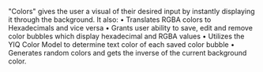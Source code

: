 "Colors" gives the user a visual of their desired input by instantly displaying it through the background. It also:
• Translates RGBA colors to Hexadecimals and vice versa
• Grants user ability to save, edit and remove color bubbles which display hexadecimal and RGBA values
• Utilizes the YIQ Color Model to determine text color of each saved color bubble
• Generates random colors and gets the inverse of the current background color.